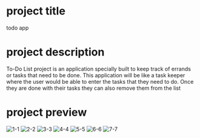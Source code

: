 
# project title
todo app
# project description
To-Do List project is an application specially built to keep track of errands or tasks that need to be done. This application will be like a task keeper where the user would be able to enter the tasks that they need to do. Once they are done with their tasks they can also remove them from the list

# project preview

![1-1](https://github.com/walyazji/todo/assets/80062908/3fba7db0-d74f-462c-9f3a-a6317cd81b75)
![2-2](https://github.com/walyazji/todo/assets/80062908/da8d663e-a4ed-4725-bd6e-a18a71debb5b)
![3-3](https://github.com/walyazji/todo/assets/80062908/9a645076-0d9c-4f43-a9c4-f879962877e5)
![4-4](https://github.com/walyazji/todo/assets/80062908/fbbf939b-e004-495a-a9c7-aed6c6dc3ac4)
![5-5](https://github.com/walyazji/todo/assets/80062908/344354dc-0298-47fb-a7b0-810e0f9fb3cb)
![6-6](https://github.com/walyazji/todo/assets/80062908/b8068b73-bba3-40e1-8ae8-e0f3986169f8)
![7-7](https://github.com/walyazji/todo/assets/80062908/ce116e2e-de65-40a5-bfec-dc7a2db5bf6b)



